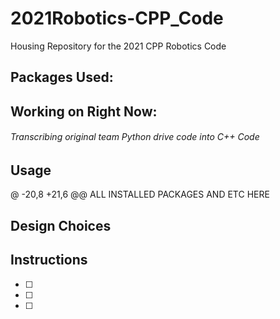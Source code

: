 # 2021Robotics-CPP_Code
Housing Repository for the 2021 CPP Robotics Code

## Packages Used:
## Working on Right Now:
###### Transcribing original team Python drive code into C++ Code

## Usage

@ -20,8 +21,6 @@ ALL INSTALLED PACKAGES AND ETC HERE
## Design Choices




## Instructions
- [ ] 
- [ ] 
- [ ] 
